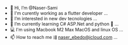 - 👋 Hi, I’m @Naser-Sami
- 🤖 I'm curently working as a flutter developer ... 
- 👀 I’m interested in new dev tecnologies ...
- 🌱 I’m currently learning C# ASP.Net and python 🐍 ...
- 💻 I'm using Macbook M2 Max MacOS and linux OS ...
- 📫 How to reach me ⇶ naser_ebedo@icloud.com ...

<!---
Naser-Sami/Naser-Sami is a ✨ special ✨ repository because its `README.md` (this file) appears on your GitHub profile.
You can click the Preview link to take a look at your changes.
--->
